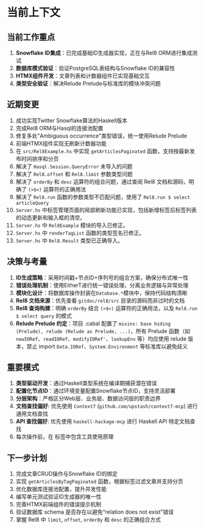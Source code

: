 # 当前上下文

## 当前工作重点
1. **Snowflake ID集成**：已完成基础ID生成器实现，正在与Rel8 ORM进行集成测试
2. **数据库模式验证**：验证PostgreSQL表结构与Snowflake ID的兼容性
3. **HTMX组件开发**：文章列表和计数器组件已实现基础交互
4. **类型安全验证**：解决Relude Prelude与标准库的模块冲突问题

## 近期变更
1. 成功实现Twitter Snowflake算法的Haskell版本
2. 完成Rel8 ORM与Hasql的连接池配置
3. 修复多处"Ambiguous occurrence"类型错误，统一使用Relude Prelude
4. 前端HTMX组件实现无刷新计数器功能
5. 在 `src/Rel8Example.hs` 中实现 `getArticlesPaginated` 函数，支持按最新发布时间排序和分页
6. 解决了 `Hasql.Session.QueryError` 未导入的问题
7. 解决了 `Rel8.offset` 和 `Rel8.limit` 参数类型问题
8. 解决了 `orderBy` 和 `desc` 运算符的组合问题，通过查阅 Rel8 文档和源码，明确了 `(>$<)` 运算符的正确用法
9. 解决了 `Rel8.run` 函数的参数类型不匹配问题，使用了 `Rel8.run $ select articleQuery`
10. `Server.hs` 中标签管理页面的局部刷新功能已实现，包括新增标签后标签列表的动态更新和输入框的清空。
11. `Server.hs` 中 `Rel8Example` 模块的导入已修正。
12. `Server.hs` 中 `renderTagList` 函数的类型签名已修正。
13. `Server.hs` 中 `Rel8.Result` 类型已正确导入。

## 决策与考量
1. **ID生成策略**：采用时间戳+节点ID+序列号的组合方案，确保分布式唯一性
2. **错误处理机制**：使用EitherT进行统一错误处理，分离业务逻辑与异常处理
3. **模块化设计**：将数据库操作封装在`Database.*`模块中，保持代码结构清晰
4. **Rel8 文档来源**：优先查看 `gitdoc/rel8/src` 目录的源码而非过时的文档
5. **Rel8 查询构建**：明确 `orderBy` 结合 `(>$<)` 运算符的正确用法，以及 `Rel8.run $ select query` 的模式
6. **Relude Prelude 约定**：项目 .cabal 配置了 `mixins: base hiding (Prelude), relude (Relude as Prelude, ...)`，所有 Prelude 函数（如 `newIORef`、`readIORef`、`modifyIORef'`、`lookupEnv` 等）均应使用 relude 版本，禁止 import `Data.IORef`、`System.Environment` 等标准库以避免歧义

## 重要模式
1. **类型驱动开发**：通过Haskell类型系统在编译期捕获潜在错误
2. **配置化节点ID**：通过环境变量配置Snowflake节点ID，支持灵活部署
3. **分层架构**：严格区分Web层、业务层、数据访问层的职责边界
4. **文档查找偏好**: 优先使用 `Context7` (`github.com/upstash/context7-mcp`) 进行通用文档查找
5. **API 查找偏好**: 优先使用 `haskell-hackage-mcp` 进行 Haskell API 特定文档查找
6. 每次操作前，在 <thinking> 标签中包含工具使用原理

## 下一步计划
1. 完成文章CRUD操作与Snowflake ID的绑定
2. 实现 `getArticlesByTagPaginated` 函数，根据标签过滤文章并支持分页
3. 优化数据库连接池配置，提升并发性能
4. 编写单元测试验证ID生成器的唯一性
5. 完善HTMX前端组件的错误提示机制
6. 验证数据库 schema 是否存在以避免“relation does not exist”错误
7. 掌握 Rel8 中 `limit`, `offset`, `orderBy` 和 `desc` 的正确组合方式
